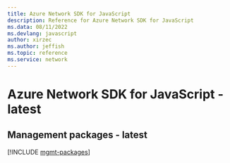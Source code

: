 ```yaml
---
title: Azure Network SDK for JavaScript
description: Reference for Azure Network SDK for JavaScript
ms.data: 08/11/2022
ms.devlang: javascript
author: xirzec
ms.author: jeffish
ms.topic: reference
ms.service: network
---
```

# Azure Network SDK for JavaScript - latest

## Management packages - latest
[!INCLUDE [mgmt-packages](network-mgmt-index.md)]